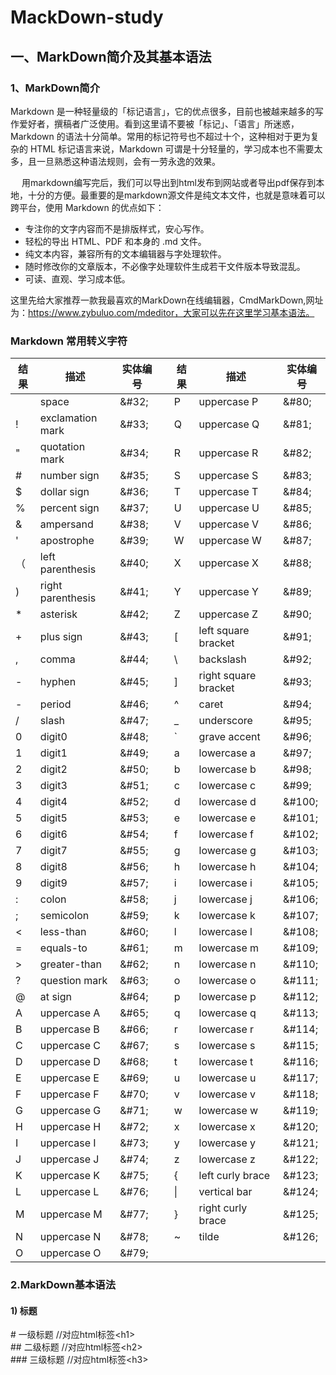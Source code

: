 # MackDown-study

## 一、MarkDown简介及其基本语法
### 1、MarkDown简介
Markdown 是一种轻量级的「标记语言」，它的优点很多，目前也被越来越多的写作爱好者，撰稿者广泛使用。看到这里请不要被「标记」、「语言」所迷惑，Markdown 的语法十分简单。常用的标记符号也不超过十个，这种相对于更为复杂的 HTML 标记语言来说，Markdown 可谓是十分轻量的，学习成本也不需要太多，且一旦熟悉这种语法规则，会有一劳永逸的效果。

　   用markdown编写完后，我们可以导出到html发布到网站或者导出pdf保存到本地，十分的方便。最重要的是markdown源文件是纯文本文件，也就是意味着可以跨平台，使用 Markdown 的优点如下：
* 专注你的文字内容而不是排版样式，安心写作。
* 轻松的导出 HTML、PDF 和本身的 .md 文件。
* 纯文本内容，兼容所有的文本编辑器与字处理软件。
* 随时修改你的文章版本，不必像字处理软件生成若干文件版本导致混乱。
* 可读、直观、学习成本低。

这里先给大家推荐一款我最喜欢的MarkDown在线编辑器，CmdMarkDown,网址为：https://www.zybuluo.com/mdeditor，大家可以先在这里学习基本语法。

### Markdown 常用转义字符
| 结果 | 描述 | 实体编号 | | 结果 | 描述 | 实体编号 | 
| --------- | ----------- |------------|---| --------- | ----------- |------------|
|       | space | &#38;&#35;32; |  |    P   | uppercase P | &#38;&#35;80; |
|    !   | exclamation mark | &#38;&#35;33; |  |    Q   | uppercase Q | &#38;&#35;81; |
|    "   | quotation mark | &#38;&#35;34; |  |    R   | uppercase R | &#38;&#35;82; |
|    #   | number sign | &#38;&#35;35; |  |   S   | uppercase S | &#38;&#35;83; |
|    $   | dollar sign | &#38;&#35;36; |  |    T   | uppercase T | &#38;&#35;84; |
|    %   | percent sign | &#38;&#35;37; |  |    U   | uppercase U | &#38;&#35;85; |
|    &   | ampersand | &#38;&#35;38; |  |    V   | uppercase V | &#38;&#35;86; |
|    '   | apostrophe | &#38;&#35;39; |  |    W   | uppercase W | &#38;&#35;87; |
|   （   | left parenthesis | &#38;&#35;40; |  |    X   | uppercase X | &#38;&#35;88; |
|    )   | right parenthesis | &#38;&#35;41; |  |    Y   | uppercase Y | &#38;&#35;89; |
|    *   | asterisk | &#38;&#35;42; |  |    Z   | uppercase Z | &#38;&#35;90; |
|    +   | plus sign | &#38;&#35;43; |  |    [   | left square bracket | &#38;&#35;91; |
|    ,   | comma | &#38;&#35;44; |  |    \   | backslash | &#38;&#35;92; |
|    -   | hyphen | &#38;&#35;45; |  |    ]   | right square bracket | &#38;&#35;93; |
|    -   | period | &#38;&#35;46; |  |    ^   | caret | &#38;&#35;94; |
|    /   | slash | &#38;&#35;47; |  |    _   | underscore | &#38;&#35;95; |
|    0   | digit0 | &#38;&#35;48; |  |    `   | grave accent | &#38;&#35;96; |
|    1   | digit1 | &#38;&#35;49; |  |    a   | lowercase a | &#38;&#35;97; | 
|    2   | digit2 | &#38;&#35;50; |  |    b   | lowercase b | &#38;&#35;98; | 
|    3   | digit3 | &#38;&#35;51; |  |    c   | lowercase c | &#38;&#35;99; |
|    4   | digit4 | &#38;&#35;52; |  |    d   | lowercase d | &#38;&#35;100; |
|    5   | digit5 | &#38;&#35;53; |  |    e   | lowercase e | &#38;&#35;101; |
|    6   | digit6 | &#38;&#35;54; |  |    f   | lowercase f | &#38;&#35;102; |
|    7   | digit7 | &#38;&#35;55; |  |    g   | lowercase g | &#38;&#35;103; |
|    8   | digit8 | &#38;&#35;56; |  |    h   | lowercase h | &#38;&#35;104; |
|    9   | digit9 | &#38;&#35;57; |  |    i   | lowercase i | &#38;&#35;105; |
|    :   | colon | &#38;&#35;58; |  |    j   | lowercase j | &#38;&#35;106; |
|    ;   | semicolon | &#38;&#35;59; |  |    k   | lowercase k | &#38;&#35;107; |
|    <   | less-than | &#38;&#35;60; |  |    l   | lowercase l | &#38;&#35;108; |
|    =   | equals-to | &#38;&#35;61; |  |    m   | lowercase m | &#38;&#35;109; |
|    >   | greater-than | &#38;&#35;62; |  |    n   | lowercase n | &#38;&#35;110; |
|    ?   |question mark | &#38;&#35;63; |  |    o   | lowercase o | &#38;&#35;111; |
|    @   | at sign | &#38;&#35;64; |  |    p   | lowercase p | &#38;&#35;112; |
|    A   | uppercase A | &#38;&#35;65; |  |    q   | lowercase q | &#38;&#35;113; |
|    B   | uppercase B | &#38;&#35;66; |  |    r   | lowercase r | &#38;&#35;114; |
|    C   | uppercase C | &#38;&#35;67; |  |    s   | lowercase s | &#38;&#35;115; |  
|    D   | uppercase D | &#38;&#35;68; |  |    t   | lowercase t | &#38;&#35;116; |
|    E   | uppercase E | &#38;&#35;69; |  |    u   | lowercase u | &#38;&#35;117; |
|    F   | uppercase F | &#38;&#35;70; |  |    v   | lowercase v | &#38;&#35;118; |
|    G   | uppercase G | &#38;&#35;71; |  |    w   | lowercase w | &#38;&#35;119; |
|    H   | uppercase H | &#38;&#35;72; |  |    x   | lowercase x | &#38;&#35;120; |
|    I   | uppercase I | &#38;&#35;73; |  |    y   | lowercase y | &#38;&#35;121; |  
|    J   | uppercase J | &#38;&#35;74; |  |    z   | lowercase z | &#38;&#35;122; |
|    K   | uppercase K | &#38;&#35;75; |  |    {   | left curly brace | &#38;&#35;123; |
|    L   | uppercase L | &#38;&#35;76; |  |  &#124;|   vertical bar | &#38;&#35;124; |
|    M   | uppercase M | &#38;&#35;77; |  |     }  | right curly brace | &#38;&#35;125; |
|    N   | uppercase N | &#38;&#35;78; |  |     ~  | tilde | &#38;&#35;126; |
|    O   | uppercase O | &#38;&#35;79; |





### 2.MarkDown基本语法
#### 1) 标题
&#35; 一级标题     //对应html标签&#60;h1&#62;<br/>
&#35;&#35; 二级标题   //对应html标签&#60;h2&#62;<br/>
&#35;&#35;&#35; 三级标题 //对应html标签&#60;h3&#62;
